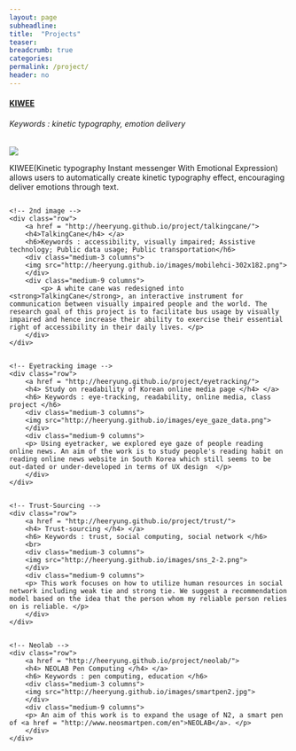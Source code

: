 ```yaml
---
layout: page
subheadline:  
title:  "Projects"
teaser: 
breadcrumb: true
categories:
permalink: /project/
header: no
---
```


<div id = "container">
    <div class="row">
        <a href = "http://heeryung.github.io/project/kt/">
        <h4>KIWEE</h4> </a>
        <h6>Keywords : kinetic typography, emotion delivery</h6>
        <div class="medium-3 columns">
        <img src="http://heeryung.github.io/images/engine2.png">
        </div>
        <div class="medium-9 columns">
            <p> KIWEE(Kinetic typography Instant messenger With Emotional Expression) allows users to automatically create kinetic typography effect, encouraging deliver emotions through text. </p>
        </div>
    </div>


    <!-- 2nd image -->
    <div class="row">
        <a href = "http://heeryung.github.io/project/talkingcane/">
        <h4>TalkingCane</h4> </a>
        <h6>Keywords : accessibility, visually impaired; Assistive technology; Public data usage; Public transportation</h6>
        <div class="medium-3 columns">
        <img src="http://heeryung.github.io/images/mobilehci-302x182.png">
        </div>
        <div class="medium-9 columns">
            <p> A white cane was redesigned into <strong>TalkingCane</strong>, an interactive instrument for communication between visually impaired people and the world. The research goal of this project is to facilitate bus usage by visually impaired and hence increase their ability to exercise their essential right of accessibility in their daily lives. </p>
        </div>
    </div>


    <!-- Eyetracking image -->
    <div class="row">
        <a href = "http://heeryung.github.io/project/eyetracking/">
        <h4> Study on readability of Korean online media page </h4> </a>
        <h6> Keywords : eye-tracking, readability, online media, class project </h6>
        <div class="medium-3 columns">
        <img src="http://heeryung.github.io/images/eye_gaze_data.png">
        </div>
        <div class="medium-9 columns">
        <p> Using eyetracker, we explored eye gaze of people reading online news. An aim of the work is to study people's reading habit on reading online news website in South Korea which still seems to be out-dated or under-developed in terms of UX design  </p>
        </div>
    </div>


    <!-- Trust-Sourcing -->
    <div class="row">
        <a href = "http://heeryung.github.io/project/trust/">
        <h4> Trust-sourcing </h4> </a>
        <h6> Keywords : trust, social computing, social network </h6>
        <br>
        <div class="medium-3 columns">
        <img src="http://heeryung.github.io/images/sns_2-2.png">
        </div>
        <div class="medium-9 columns">
        <p> This work focuses on how to utilize human resources in social network including weak tie and strong tie. We suggest a recommendation model based on the idea that the person whom my reliable person relies on is reliable. </p>
        </div>
    </div>
        

    <!-- Neolab -->
    <div class="row">
        <a href = "http://heeryung.github.io/project/neolab/">
        <h4> NEOLAB Pen Computing </h4> </a>
        <h6> Keywords : pen computing, education </h6>
        <div class="medium-3 columns">
        <img src="http://heeryung.github.io/images/smartpen2.jpg">
        </div>
        <div class="medium-9 columns">
        <p> An aim of this work is to expand the usage of N2, a smart pen of <a href = "http://www.neosmartpen.com/en">NEOLAB</a>. </p>
        </div>
    </div>
</div>
